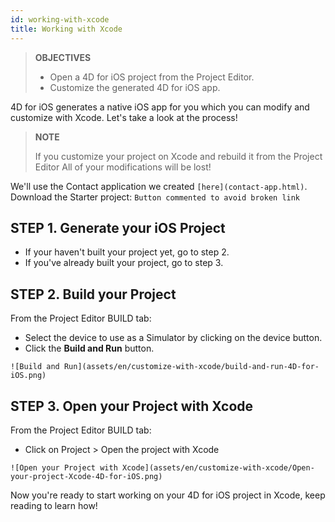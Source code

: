 ```yaml
---
id: working-with-xcode
title: Working with Xcode
---
```


> **OBJECTIVES**
>
> * Open a 4D for iOS project from the Project Editor.
> * Customize the generated 4D for iOS app.

4D for iOS generates a native iOS app for you which you can modify and customize with Xcode. Let's take a look at the process!

> **NOTE**
>
>If you customize your project on Xcode and rebuild it from the Project Editor All of your modifications will be lost!


We'll use the Contact application we created ```[here](contact-app.html)```. 
Download the Starter project:
```Button commented to avoid broken link```
<!-- <div style= {{ textAlign: "center", marginTop: "20px", marginBottom: "20px" }}>
<a className="button button--primary"
href="../assets/en/customize-with-xcode/ContactStarter.zip">Starter project</a>
</div> -->

## STEP 1. Generate your iOS Project

* If your haven't built your project yet, go to step 2.
* If you've already built your project, go to step 3.

## STEP 2. Build your Project

From the Project Editor BUILD tab:

* Select the device to use as a Simulator by clicking on the device button.
* Click the **Build and Run** button.

```![Build and Run](assets/en/customize-with-xcode/build-and-run-4D-for-iOS.png)```

## STEP 3. Open your Project with Xcode

From the Project Editor BUILD tab:

* Click on Project > Open the project with Xcode

```![Open your Project with Xcode](assets/en/customize-with-xcode/Open-your-project-Xcode-4D-for-iOS.png)```

Now you're ready to start working on your 4D for iOS project in Xcode, keep reading to learn how!